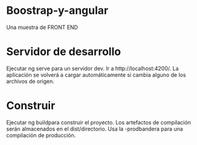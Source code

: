 # Boostrap-y-angular
Una muestra de FRONT END

# Servidor de desarrollo
Ejecutar ng serve para un servidor dev. Ir a http://localhost:4200/. La aplicación se volverá a cargar automáticamente si cambia alguno de los archivos de origen.

# Construir
Ejecutar ng buildpara construir el proyecto. Los artefactos de compilación serán almacenados en el dist/directorio. Usa la -prodbandera para una compilación de producción.
